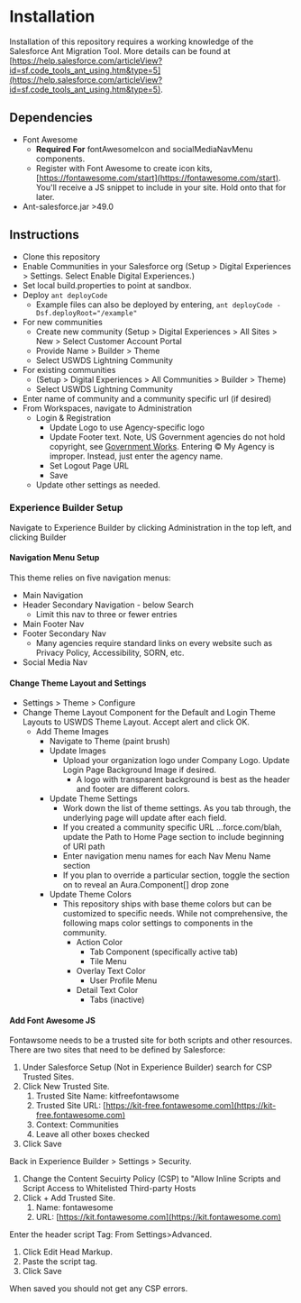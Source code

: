 # Installation

Installation of this repository requires a working knowledge of the Salesforce Ant Migration Tool. More details can be found at [https://help.salesforce.com/articleView?id=sf.code_tools_ant_using.htm&type=5](https://help.salesforce.com/articleView?id=sf.code_tools_ant_using.htm&type=5).

## Dependencies

- Font Awesome
  - **Required For** fontAwesomeIcon and socialMediaNavMenu components.
  - Register with Font Awesome to create icon kits, [https://fontawesome.com/start](https://fontawesome.com/start). You'll receive a JS snippet to include in your site. Hold onto that for later.
- Ant-salesforce.jar >49.0

## Instructions

- Clone this repository
- Enable Communities in your Salesforce org (Setup > Digital Experiences > Settings. Select Enable Digital Experiences.)
- Set local build.properties to point at sandbox.
- Deploy `ant deployCode`
  - Example files can also be deployed by entering, `ant deployCode -Dsf.deployRoot="/example"`
- For new communities
  - Create new community (Setup > Digital Experiences > All Sites > New > Select Customer Account Portal
  - Provide Name > Builder > Theme
  - Select USWDS Lightning Community
- For existing communities
  - (Setup > Digital Experiences > All Communities > Builder > Theme)
  - Select USWDS Lightning Community
- Enter name of community and a community specific url (if desired)
- From Workspaces, navigate to Administration
  - Login & Registration
    - Update Logo to use Agency-specific logo
    - Update Footer text. Note, US Government agencies do not hold copyright, see [Government Works](https://www.usa.gov/government-works). Entering © My Agency is improper. Instead, just enter the agency name.
    - Set Logout Page URL
    - Save
  - Update other settings as needed.

### Experience Builder Setup

Navigate to Experience Builder by clicking Administration in the top left, and clicking Builder

#### Navigation Menu Setup

This theme relies on five navigation menus:

- Main Navigation
- Header Secondary Navigation - below Search
  - Limit this nav to three or fewer entries
- Main Footer Nav
- Footer Secondary Nav
  - Many agencies require standard links on every website such as Privacy Policy, Accessibility, SORN, etc.
- Social Media Nav

#### Change Theme Layout and Settings

- Settings > Theme > Configure
- Change Theme Layout Component for the Default and Login Theme Layouts to USWDS Theme Layout. Accept alert and click OK.
  - Add Theme Images
    - Navigate to Theme (paint brush)
    - Update Images
      - Upload your organization logo under Company Logo. Update Login Page Background Image if desired.
        - A logo with transparent background is best as the header and footer are different colors.
    - Update Theme Settings
      - Work down the list of theme settings. As you tab through, the underlying page will update after each field.
      - If you created a community specific URL ...force.com/blah, update the Path to Home Page section to include beginning of URI path
      - Enter navigation menu names for each Nav Menu Name section
      - If you plan to override a particular section, toggle the section on to reveal an Aura.Component[] drop zone
    - Update Theme Colors
      - This repository ships with base theme colors but can be customized to specific needs. While not comprehensive, the following maps color settings to components in the community.
        - Action Color
          - Tab Component (specifically active tab)
          - Tile Menu
        - Overlay Text Color
          - User Profile Menu
        - Detail Text Color
          - Tabs (inactive)

#### Add Font Awesome JS

Fontawsome needs to be a trusted site for both scripts and other resources. There are two sites that need to be defined by Salesforce:

1. Under Salesforce Setup (Not in Experience Builder) search for CSP Trusted Sites.
1. Click New Trusted Site.
   1. Trusted Site Name: kitfreefontawsome
   1. Trusted Site URL: [https://kit-free.fontawesome.com](https://kit-free.fontawesome.com)
   1. Context: Communities
   1. Leave all other boxes checked
1. Click Save

Back in Experience Builder > Settings > Security.

1. Change the Content Secuirty Policy (CSP) to "Allow Inline Scripts and Script Access to Whitelisted Third-party Hosts
1. Click + Add Trusted Site.
   1. Name: fontawesome
   1. URL: [https://kit.fontawesome.com](https://kit.fontawesome.com)

Enter the header script Tag:
From Settings>Advanced.

1. Click Edit Head Markup.
1. Paste the script tag.
1. Click Save

When saved you should not get any CSP errors.
